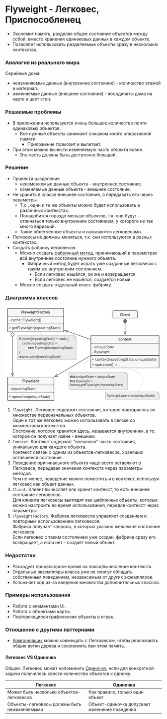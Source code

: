 ﻿# Flyweight - Легковес, Приспособленец
* Экономит память, разделяя общее состояние объектов между собой, вместо хранения одинаковых данных в каждом объекте.
* Позволяет использовать разделяемые объекты сразу в нескольких контекстах.

### Аналогия из реального мира
Серийные дома:
* неизменяемые данные (внутреннее состояние) - количество этажей и материал.
* изменяемые данные (внешнее состояние) - координаты дома на карте и цвет стен.

### Решаемые проблемы
* В приложении используется очень большое количество почти одинаковых объектов.
  * Все нужные объекты занимают слишком много оперативной памяти.
    * Приложение тормозит и вылетает.
* При этом можно вынести изменяемую часть объекта вовне.
  * Эта часть должна быть достаточно большой.

### Решение
* Провести разделение
  * неизменяемые данные объекта - внутреннее состояние.
  * изменяемые данные объекта - внешнее состояние.
* Не хранить в классе внешнее состояние, а передавать его через параметры.
  * Т.о., одни и те же объекты можно будет использовать в различных контекстах.
  * Понадобится гораздо меньше объектов, т.к. они будут отличаться только внутренним состоянием, у которого не так много вариаций.
  * Такие облегчённые объекты и называются легковесами.
* Легковесы не должны меняться, т.к. они используются в разных контекстах.
* Создать фабрику легковесов.
  * Можно создать [фабричный метод](../FactoryMethod/FactoryMethod.md), принимающий в параметрах всё внутреннее состояние нужного объекта.
    * Фабричный метод будет искать уже созданные легковесы с таким же внутренним состоянием.
      * Если легковес нашёлся, он же и возвращается.
      * Если легковес не нашёлся, создаётся новый.
  * Можно создать отдельный класс-фабрику.

### Диаграмма классов
![Class diagram](Flyweight.jpg)
1. `Flyweight`. Легковес содержит состояние, которое повторялось во множестве первоначальных объектов.  
Один и тот же легковес можно использовать в связке со множеством контекстов.  
Состояние, которое хранится здесь, называется внутренним, а то, которое он получает извне - внешним.
2. `Context`. Контекст содержит "внешнюю" часть состояния, уникальную для каждого объекта.  
Контекст связан с одним из объектов-легковесов, хранящих оставшееся состояние.
3. Поведение оригинального объекта чаще всего оставляют в Легковесе, передавая значения контекста через параметры методов.  
Тем не менее, поведение можно поместить и в контекст, используя легковес как объект данных.
4. `Client`. Клиент вычисляет или хранит контекст, то есть внешнее состояние легковесов.  
Для клиента легковесы выглядят как шаблонные объекты, которые можно настроить во время использования, передав контекст через параметры.
5. `FlyweightFactory`. Фабрика легковесов управляет созданием и повторным использованием легковесов.  
Фабрика получает запросы, в которых указано желаемое состояние легковеса.  
Если легковес с таким состоянием уже создан, фабрика сразу его возвращает, а если нет - создаёт новый объект.

### Недостатки
* Расходует процессорное время на поиск/вычисление контекста.
* Отдельные экземпляры класса уже не смогут обладать собственным поведением, независимым от других экземпляров.
* Усложняет код из-за введения множества дополнительных классов.

### Примеры использования
* Работа с элементами UI.
* Работа с объектами карты.
* Повторяющиеся графические объекты в играх.

### Отношения с другими паттернами
* [Компоновщик](../Composite/Composite.md) можно совмещать с Легковесом, чтобы реализовать общие ветки дерева и сэкономить при этом память.

#### Легковес VS Одиночка
Общее: Легковес может напоминать [Одиночку](../Singleton/Singleton.md), если для конкретной задачи получилось свести количество объектов к одному.

| Легковес                                    | Одиночка                                      |
|---------------------------------------------|-----------------------------------------------|
| Может быть несколько объектов-легковесов    | Как правило, только один объект               |
| Объекты-легковесы должны быть неизменяемыми | Объект-одиночка допускает изменение поведения |
